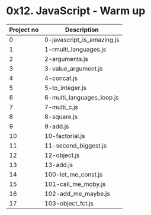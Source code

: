 # 0x12. JavaScript - Warm up

| Project no | Description                |
| ---------- | -------------------------- |
| 0          | 0-javascript_is_amazing.js |
| 1          | 1-rmulti_languages.js      |
| 2          | 2-arguments.js             |
| 3          | 3-value_argument.js        |
| 4          | 4-concat.js                |
| 5          | 5-to_integer.js            |
| 6          | 6-multi_languages_loop.js  |
| 7          | 7-multi_c.js               |
| 8          | 8-square.js                |
| 9          | 9-add.js                   |
| 10         | 10-factorial.js            |
| 11         | 11-second_biggest.js       |
| 12         | 12-object.js               |
| 13         | 13-add.js                  |
| 14         | 100-let_me_const.js        |
| 15         | 101-call_me_moby.js        |
| 16         | 102-add_me_maybe.js        |
| 17         | 103-object_fct.js          |
